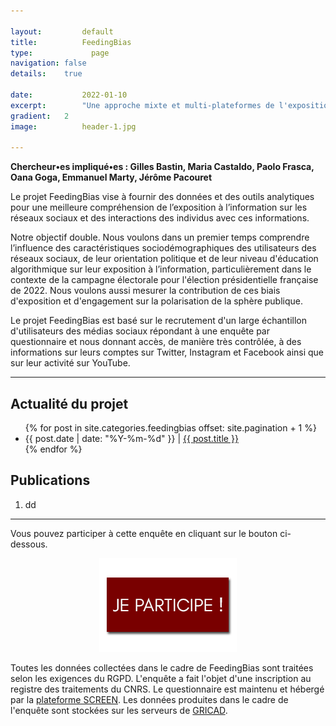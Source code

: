 ```yaml
---

layout:			default
title:  		FeedingBias
type:			  page
navigation: false
details:    true

date:   		2022-01-10
excerpt: 		"Une approche mixte et multi-plateformes de l'exposition aux médias sur les réseaux sociaux "
gradient: 	2
image: 			header-1.jpg

---
```


**Chercheur•es impliqué•es : Gilles Bastin, Maria Castaldo, Paolo Frasca, Oana Goga, Emmanuel Marty, Jérôme Pacouret**

Le projet FeedingBias vise à fournir des données et des outils analytiques pour une meilleure compréhension de l’exposition à l’information sur les réseaux sociaux et des interactions des individus avec ces informations.

Notre objectif double. Nous voulons dans un premier temps comprendre l’influence des caractéristiques sociodémographiques des utilisateurs des réseaux sociaux, de leur orientation politique et de leur niveau d'éducation algorithmique sur leur exposition à l’information, particulièrement dans le contexte de la campagne électorale pour l'élection présidentielle française de 2022. Nous voulons aussi mesurer la contribution de ces biais d'exposition et d'engagement sur la polarisation de la sphère publique.

Le projet FeedingBias est basé sur le recrutement d'un large échantillon d'utilisateurs des médias sociaux répondant à une enquête par questionnaire et nous donnant accès, de manière très contrôlée, à des informations sur leurs comptes sur Twitter, Instagram et Facebook ainsi que sur leur activité sur YouTube.

---

## Actualité du projet

<ul class="post-list">
        {% for post in site.categories.feedingbias offset: site.pagination + 1 %}
                <li><span class="date">{{ post.date | date: "%Y-%m-%d" }}</span> | <a class="link" href="{{ post.url | relative_url }}">{{ post.title }}</a></li>
        {% endfor %}
</ul>

## Publications

1. dd

---

Vous pouvez participer à cette enquête en cliquant sur le bouton ci-dessous.

<center><a href="
https://enquetes-screen.msh-alpes.fr/index.php/997328?lang=fr"><img src="images/Bouton-Je-Participe.png"></a></center>

Toutes les données collectées dans le cadre de FeedingBias sont traitées selon les exigences du RGPD. L'enquête a fait l'objet d'une inscription au registre des traitements du CNRS. Le questionnaire est maintenu et hébergé par la [plateforme SCREEN](https://www.msh-alpes.fr/plateformes/screen). Les données produites dans le cadre de l'enquête sont stockées sur les serveurs de [GRICAD](https://gricad.univ-grenoble-alpes.fr/).
